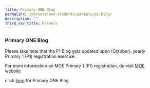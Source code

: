 ```yaml
---
title: Primary ONE Blog
permalink: /parents-and-students/parents/p1-blog/
description: ""
third_nav_title: Parents
---
```

### **Primary ONE Blog**

Please take note that the P1 Blog gets updated upon (October), yearly Primary 1 (P1) registration exercise.

For more information on MOE Primary 1 (P1) registration, do visit [MOE](https://www.moe.gov.sg/primary/p1-registration) website

click [here](https://sites.google.com/moe.edu.sg/changkatprisch/home) for Primary ONE Blog